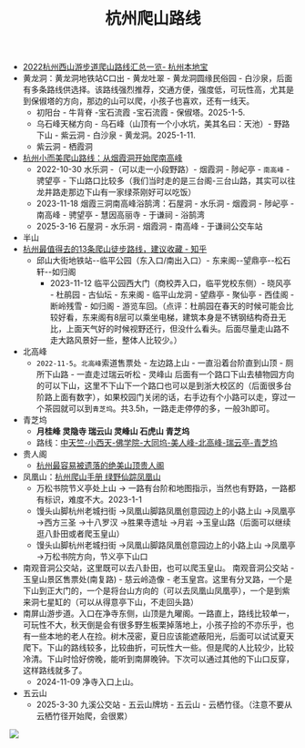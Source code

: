 ﻿---
layout:		post
category:	"other"
title:		"杭州爬山路线"
tags:		[]
---

- [2022杭州西山游步道爬山路线汇总一览- 杭州本地宝](http://m.hz.bendibao.com/mip/112201.shtm)
- 黄龙洞：黄龙洞地铁站C口出 - 黄龙吐翠 - 黄龙洞圆缘民俗园 - 白沙泉，后面有多条路线供选择。该路线强烈推荐，交通方便，强度低，可玩性高，尤其是到保俶塔的方向，那边的山可以爬，小孩子也喜欢，还有一线天。
  - 初阳台 - 牛背脊 -宝石流霞 -宝石流霞 - 保俶塔。2025-1-5.
  - 乌石峰天梯方向 - 乌石峰（山顶有一个小水坑，美其名曰：天池）- 野路下山 - 紫云洞 - 白沙泉 - 黄龙洞。2025-1-11.
  - 紫云洞 - 栖霞洞
- [杭州小而美爬山路线：从烟霞洞开始爬南高峰](https://baijiahao.baidu.com/s?id=1734719229265986022&wfr=spider&for=pc)
  - 2022-10-30 水乐洞 -（可以走一小段野路）-  烟霞洞 - 陟屺亭 - `南高峰` - 骋望亭 - 下山路口比较多（我们当时走的是三台阁-三台山路，其实可以往龙井路走那边下山有一家绿茶刚好可以吃饭）
  - 2023-11-18 烟霞三洞南高峰浴鹄湾：石屋洞 - 水乐洞 - 烟霞洞 - 陟屺亭 - 南高峰 - 骋望亭 - 慧因高丽寺 - 于谦祠 - 浴鹄湾
  - 2025-3-16 石屋洞 - 水乐洞 - 烟霞洞 - 南高峰 - 于谦祠公交车站
- 半山
- [杭州最值得去的13条爬山徒步路线，建议收藏 - 知乎](https://zhuanlan.zhihu.com/p/517247486)
  - 邱山大街地铁站--临平公园（东入口/南出入口）- 东来阁--望鼎亭--松石轩--如归阁
    - 2023-11-12 临平公园西大门（商校弄入口，临平党校东侧）- 晓风亭 - 杜鹃园 - 古仙坛 - 东来阁 - 临平山龙洞 - 望鼎亭 - 聚仙亭 - 西佳阁 - 断岭残雪 - 如归阁 - 游览车回。（点评：杜鹃园在春天的时候可能会比较好看，东来阁有8层可以乘坐电梯，建筑本身是不锈钢结构奇丑无比，上面天气好的时候视野还行，但没什么看头。后面尽量走山路不走大路风景好一些，整体人比较少。）
- 北高峰
  - `2022-11-5`。`北高峰`索道售票处 - 左边路上山 - 一直沿着台阶直到山顶 - 厕所下山路 - 一直走过瑞云听松 - 灵峰山 后面有一个路口下山去植物园方向的可以下山，这里不下山下一个路口也可以是到浙大校区的（后面很多台阶路上面有数字），如果校园门关闭的话，右手边有个小路可以走，穿过一个茶园就可以到`青芝坞`。共3.5h，一路走走停停的多，一般3h即可。
- 青芝坞
  - **月桂峰 灵隐寺 瑞云山 灵峰山 石虎山 青芝坞**
  - 路线：[中天竺-小西天-佛学院-大同坞-美人峰-北高峰-瑞云亭-青芝坞](https://mp.weixin.qq.com/s/_kPty2-mNPaQTnTjzE88JQ)
- 贵人阁
  - [杭州最容易被遗落的绝美山顶贵人阁](https://www.xiaohongshu.com/discovery/item/628133f4000000000102ba13)
- 凤凰山：[杭州爬山手册 绿野仙踪凤凰山](https://www.xiaohongshu.com/discovery/item/62877a8f0000000021034190?source=question)
  - 万松书院节义亭处上山 -> 一路有台阶和地图指示，当然也有野路，一路都有标识，难度不大。2023-1-1
  - 馒头山脚杭州老城扫街 →凤凰山脚路凤凰创意园边上的小路上山 →凤凰亭 →西方三圣 →十八罗汉 →胜果寺遗址 →月岩 →玉皇山路（后面可以继续逛八卦田或者爬玉皇山）
  - 馒头山脚杭州老城扫街 →凤凰山脚路凤凰创意园边上的小路上山 →凤凰亭 →万松书院方向，节义亭下山口
- 南观音洞公交站，这里既可以去八卦田，也可以爬玉皇山。 南观音洞公交站 - 玉皇山景区售票处(南复路) - 慈云岭造像 - 老玉皇宫。这里有分叉路，一个是下山到正大门的，一个是将台山方向的（可以去凤凰山凤凰亭），一个是到紫来洞七星缸的（可以从得意亭下山，不走回头路）
- 南屏山游步道。入口在净寺东侧，山顶是九曜阁。一路直上，路线比较单一，可玩性不大，秋天倒是会有很多野生板栗掉落地上，小孩子捡的不亦乐乎，也有一些本地的老人在捡。树木茂密，夏日应该能遮蔽阳光，后面可以试试夏天爬下。下山的路线较多，比较曲折，可玩性大一些。但是爬的人比较少，比较冷清。下山时恰好傍晚，能听到南屏晚钟。下次可以通过其他的下山口反穿，这样路线就多了。
  - 2024-11-09 净寺入口上山。
- 五云山
  - 2025-3-30 九溪公交站 - 五云山牌坊 - 五云山 - 云栖竹径。（注意不要从云栖竹径开始爬，会很累）



![](https://gimg2.baidu.com/image_search/src=http%3A%2F%2Fgss0.baidu.com%2F-fo3dSag_xI4khGko9WTAnF6hhy%2Fzhidao%2Fpic%2Fitem%2F96dda144ad345982f4bdf8f70cf431adcbef849b.jpg&refer=http%3A%2F%2Fgss0.baidu.com&app=2002&size=f9999,10000&q=a80&n=0&g=0n&fmt=auto?sec=1667619366&t=57a0dd7949e2e45a67748021c4e5b951)
